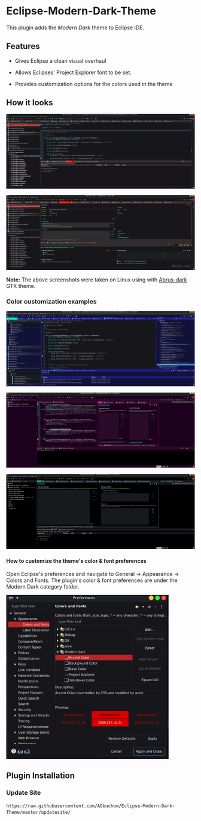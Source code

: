 # Eclipse-Modern-Dark-Theme

This plugin adds the _Modern Dark_ theme to Eclipse IDE.

## Features

- Gives Eclipse a clean visual overhaul

- Allows Eclipses' Project Explorer font to be set.

- Provides customization options for the colors used in the theme 

## How it looks

![How it looks](images/how_it_looks.png)

![How it looks (form editor)](images/how_it_looks_form_editor.png)

**Note:** The above screenshots were taken on Linux using with [Abrus-dark](https://github.com/vinceliuice/Abrus-gtk-theme) GTK theme.


### Color customization examples

![Custom colors 1](images/custom_colors_1.png)

![Custom colors 2](images/custom_colors_2.png)

![Custom colors 3](images/custom_colors_3.png)

#### How to customize the theme's color & font preferences

Open Eclipse's preferences and navigate to General -> Appearance -> Colors and Fonts. The plugin's color & font preferences are under the Modern Dark category folder.

<img title="" src="images/custom_preferences.png" alt="custom_preferences.png" width="434" data-align="center">

## Plugin Installation

### Update Site

`https://raw.githubusercontent.com/AObuchow/Eclipse-Modern-Dark-Theme/master/updatesite/`
